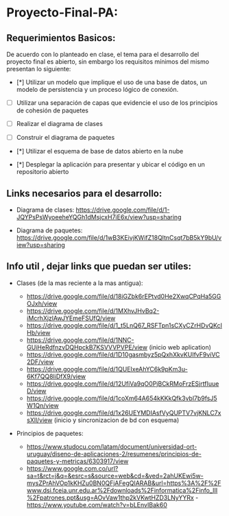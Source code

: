 # Proyecto-Final-PA:

## Requerimientos Basicos:

De acuerdo con lo planteado en clase, el tema para el desarrollo del proyecto final es abierto, sin embargo los requisitos mínimos del mismo presentan lo siguiente:

- [*] Utilizar un modelo que implique el uso de una base de datos, un modelo de persistencia y un proceso lógico de conexión.

- [ ] Utilizar una separación de capas que evidencie el uso de los principios de cohesión de paquetes 

- [ ] Realizar el diagrama de clases

- [ ] Construir el diagrama de paquetes

- [*] Utilizar el esquema de base de datos abierto en la nube

- [*] Desplegar la aplicación para presentar y ubicar el código en un repositorio abierto

## Links necesarios para el desarrollo:

- Diagrama de clases: https://drive.google.com/file/d/1-JQYPsPsWyoeeheYQGh1dMsjcxH7iE6x/view?usp=sharing

- Diagrama de paquetes: https://drive.google.com/file/d/1wB3KEivjKWifZ18QltnCsqt7bB5kY9bU/view?usp=sharing

## Info util , dejar links que puedan ser utiles:

- Clases (de la mas reciente a la mas antigua):
  * https://drive.google.com/file/d/18iGZbk6rEPtvd0He2XwqCPqHa5GGOJxh/view
  * https://drive.google.com/file/d/1MXhvJHvBq2-iMcrhXjzlAwJYEmeFSUfQ/view
  * https://drive.google.com/file/d/1_t5LnQ67_RSFTpn1sCXyCZrHDvQKcIHb/view
  * https://drive.google.com/file/d/1NNC-GUiHeRdfnzvDQHpckB7KSVVVPVPE/view (inicio web aplication)
  * https://drive.google.com/file/d/1D10gasmbyz5pQxhXkvKUIfvF9viVC2DF/view
  * https://drive.google.com/file/d/1QUEIxeAhYC6k9pKm3u-6Kf7QQ8liDfX9/view
  * https://drive.google.com/file/d/12UfiVa9qO0PjBCkRMoFrzESjrtfIuueD/view
  * https://drive.google.com/file/d/1coXm64A654kKKkQfk3vbl7b9fsJ5W1Qn/view
  * https://drive.google.com/file/d/1x26UEYMDIAsfVyQUPTV7vjKNLC7xsXll/view (inicio y sincronizacion de bd con esquema)

- Principios de paquetes:
  - https://www.studocu.com/latam/document/universidad-ort-uruguay/diseno-de-aplicaciones-2/resumenes/principios-de-paquetes-y-metricas/6303917/view
  - https://www.google.com.co/url?sa=t&rct=j&q=&esrc=s&source=web&cd=&ved=2ahUKEwi5w-mysZPrAhVOp1kKHZu0BN0QFjAFegQIARAB&url=https%3A%2F%2Fwww.dsi.fceia.unr.edu.ar%2Fdownloads%2Finformatica%2Finfo_III%2Fpatrones.ppt&usg=AOvVaw1thp2kVKwtHZD3LNyYYRx
  -https://www.youtube.com/watch?v=bLEnvIBak60

